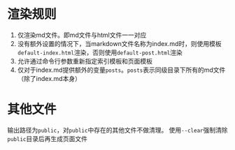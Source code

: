 # 渲染规则
1. 仅渲染md文件。即md文件与html文件一一对应
2. 没有额外设置的情况下，当markdown文件名称为index.md时，则使用模板`default-index.html`渲染，否则使用`default-post.html`渲染
3. 允许通过命令行参数重新指定索引模板和页面模板
4. 仅对于index.md提供额外的变量`posts`。`posts`表示同级目录下所有的md文件（除了index.md本身）

# 其他文件
输出路径为`public`，对`public`中存在的其他文件不做清理。
使用`--clear`强制清除`public`目录后再生成页面文件
